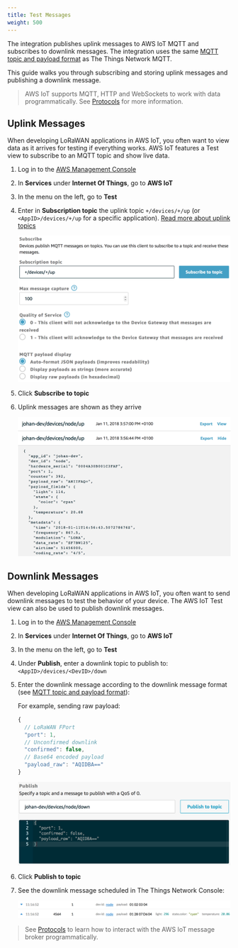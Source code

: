 ```yaml
---
title: Test Messages
weight: 500
---
```


The integration publishes uplink messages to AWS IoT MQTT and subscribes to downlink messages. The integration uses the same [MQTT topic and payload format](..mqtt/api.html#uplink-messages) as The Things Network MQTT.

This guide walks you through subscribing and storing uplink messages and publishing a downlink message.

> AWS IoT supports MQTT, HTTP and WebSockets to work with data programmatically. See [Protocols](https://docs.aws.amazon.com/iot/latest/developerguide/protocols.html) for more information.

## Uplink Messages

When developing LoRaWAN applications in AWS IoT, you often want to view data as it arrives for testing if everything works. AWS IoT features a Test view to subscribe to an MQTT topic and show live data.

1. Log in to the [AWS Management Console](http://console.aws.amazon.com)
2. In **Services** under **Internet Of Things**, go to **AWS IoT**
3. In the menu on the left, go to **Test**
4. Enter in **Subscription topic** the uplink topic `+/devices/+/up` (or `<AppID>/devices/+/up` for a specific application). [Read more about uplink topics](https://www.thethingsnetwork.org/docs/applications/mqtt/api.html#uplink-messages)

   ![Test subscribe](test-subscribe.png)

5. Click **Subscribe to topic**
6. Uplink messages are shown as they arrive

   ![Test uplink](test-uplink.png)

## Downlink Messages

When developing LoRaWAN applications in AWS IoT, you often want to send downlink messages to test the behavior of your device. The AWS IoT Test view can also be used to publish downlink messages.

1. Log in to the [AWS Management Console](http://console.aws.amazon.com)
2. In **Services** under **Internet Of Things**, go to **AWS IoT**
3. In the menu on the left, go to **Test**
4. Under **Publish**, enter a downlink topic to publish to: `<AppID>/devices/<DevID>/down`
5. Enter the downlink message according to the downlink message format (see [MQTT topic and payload format](https://www.thethingsnetwork.org/docs/applications/mqtt/api.html#downlink-messages)):

   For example, sending raw payload:

   ```js
   {
     // LoRaWAN FPort
     "port": 1,
     // Unconfirmed downlink
     "confirmed": false,
     // Base64 encoded payload
     "payload_raw": "AQIDBA=="
   }
   ```

   ![Publish downlink](downlink-publish.png)

6. Click **Publish to topic**
7. See the downlink message scheduled in The Things Network Console:

   ![Downlink scheduled](downlink-console.png)

> See [Protocols](https://docs.aws.amazon.com/iot/latest/developerguide/protocols.html) to learn how to interact with the AWS IoT message broker programmatically.
